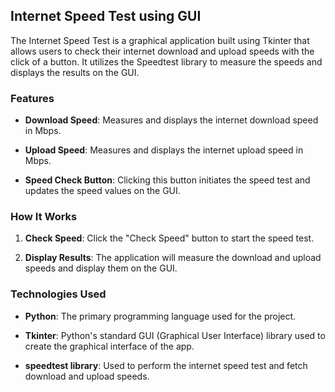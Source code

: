 ## Internet Speed Test using GUI

The Internet Speed Test is a graphical application built using Tkinter that allows users to check their internet download and upload speeds with the click of a button. It utilizes the Speedtest library to measure the speeds and displays the results on the GUI.

### Features  

- **Download Speed**: Measures and displays the internet download speed in Mbps.
  
- **Upload Speed**: Measures and displays the internet upload speed in Mbps.
  
- **Speed Check Button**: Clicking this button initiates the speed test and updates the speed values on the GUI.

### How It Works

1. **Check Speed**: Click the "Check Speed" button to start the speed test.
  
2. **Display Results**: The application will measure the download and upload speeds and display them on the GUI.

### Technologies Used

- **Python**: The primary programming language used for the project.
  
- **Tkinter**: Python's standard GUI (Graphical User Interface) library used to create the graphical interface of the app.
  
- **speedtest library**: Used to perform the internet speed test and fetch download and upload speeds.
